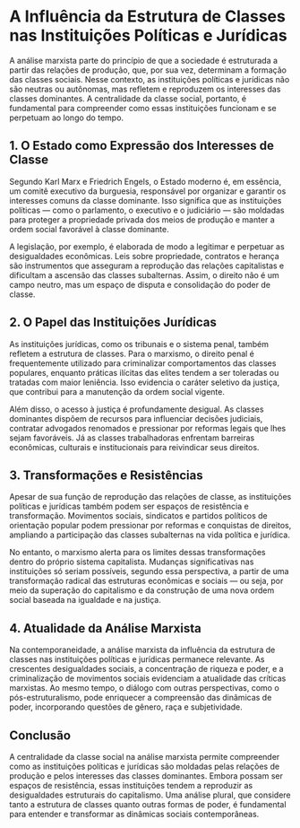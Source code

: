 
# A Influência da Estrutura de Classes nas Instituições Políticas e Jurídicas

A análise marxista parte do princípio de que a sociedade é estruturada a partir das relações de produção, que, por sua vez, determinam a formação das classes sociais. Nesse contexto, as instituições políticas e jurídicas não são neutras ou autônomas, mas refletem e reproduzem os interesses das classes dominantes. A centralidade da classe social, portanto, é fundamental para compreender como essas instituições funcionam e se perpetuam ao longo do tempo.

## 1. O Estado como Expressão dos Interesses de Classe

Segundo Karl Marx e Friedrich Engels, o Estado moderno é, em essência, um comitê executivo da burguesia, responsável por organizar e garantir os interesses comuns da classe dominante. Isso significa que as instituições políticas — como o parlamento, o executivo e o judiciário — são moldadas para proteger a propriedade privada dos meios de produção e manter a ordem social favorável à classe dominante.

A legislação, por exemplo, é elaborada de modo a legitimar e perpetuar as desigualdades econômicas. Leis sobre propriedade, contratos e herança são instrumentos que asseguram a reprodução das relações capitalistas e dificultam a ascensão das classes subalternas. Assim, o direito não é um campo neutro, mas um espaço de disputa e consolidação do poder de classe.

## 2. O Papel das Instituições Jurídicas

As instituições jurídicas, como os tribunais e o sistema penal, também refletem a estrutura de classes. Para o marxismo, o direito penal é frequentemente utilizado para criminalizar comportamentos das classes populares, enquanto práticas ilícitas das elites tendem a ser toleradas ou tratadas com maior leniência. Isso evidencia o caráter seletivo da justiça, que contribui para a manutenção da ordem social vigente.

Além disso, o acesso à justiça é profundamente desigual. As classes dominantes dispõem de recursos para influenciar decisões judiciais, contratar advogados renomados e pressionar por reformas legais que lhes sejam favoráveis. Já as classes trabalhadoras enfrentam barreiras econômicas, culturais e institucionais para reivindicar seus direitos.

## 3. Transformações e Resistências

Apesar de sua função de reprodução das relações de classe, as instituições políticas e jurídicas também podem ser espaços de resistência e transformação. Movimentos sociais, sindicatos e partidos políticos de orientação popular podem pressionar por reformas e conquistas de direitos, ampliando a participação das classes subalternas na vida política e jurídica.

No entanto, o marxismo alerta para os limites dessas transformações dentro do próprio sistema capitalista. Mudanças significativas nas instituições só seriam possíveis, segundo essa perspectiva, a partir de uma transformação radical das estruturas econômicas e sociais — ou seja, por meio da superação do capitalismo e da construção de uma nova ordem social baseada na igualdade e na justiça.

## 4. Atualidade da Análise Marxista

Na contemporaneidade, a análise marxista da influência da estrutura de classes nas instituições políticas e jurídicas permanece relevante. As crescentes desigualdades sociais, a concentração de riqueza e poder, e a criminalização de movimentos sociais evidenciam a atualidade das críticas marxistas. Ao mesmo tempo, o diálogo com outras perspectivas, como o pós-estruturalismo, pode enriquecer a compreensão das dinâmicas de poder, incorporando questões de gênero, raça e subjetividade.

## Conclusão

A centralidade da classe social na análise marxista permite compreender como as instituições políticas e jurídicas são moldadas pelas relações de produção e pelos interesses das classes dominantes. Embora possam ser espaços de resistência, essas instituições tendem a reproduzir as desigualdades estruturais do capitalismo. Uma análise plural, que considere tanto a estrutura de classes quanto outras formas de poder, é fundamental para entender e transformar as dinâmicas sociais contemporâneas.
```

